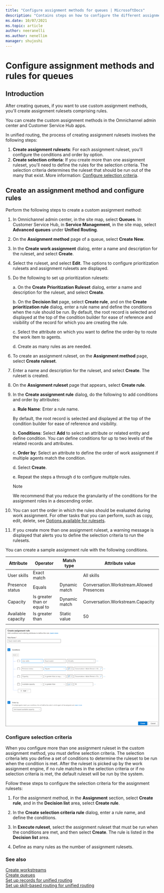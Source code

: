```yaml
---
title: "Configure assignment methods for queues | MicrosoftDocs"
description: "Contains steps on how to configure the different assignment methods for queues in Customer Service and Omnichannel for Customer Service"
ms.date: 10/07/2021
ms.topic: article
author: neeranelli
ms.author: nenellim
manager: shujoshi
---
```


# Configure assignment methods and rules for queues

## Introduction

After creating queues, if you want to use custom assignment methods, you'll create assignment rulesets comprising rules.

You can create the custom assignment methods in the Omnichannel admin center and Customer Service Hub apps.

In unified routing, the process of creating assignment rulesets involves the following steps:

1. **Create assignment rulesets**: For each assignment ruleset, you'll configure the conditions and order by option.
2. **Create selection criteria**: If you create more than one assignment ruleset, you'll need to define the rules for the selection criteria. The selection criteria determines the ruleset that should be run out of the many that exist. More information: [Configure selection criteria](#configure-selection-criteria).

## Create an assignment method and configure rules

Perform the following steps to create a custom assignment method:

1. In Omnichannel admin center, in the site map, select **Queues**. In Customer Service Hub, in **Service Management**, in the site map, select **Advanced queues** under **Unified Routing**.

2. On the **Assignment method** page of a queue, select **Create New**.

3. In the **Create work assignment** dialog, enter a name and description for the ruleset, and select **Create**.

4. Select the ruleset, and select **Edit**. The options to configure prioritization rulesets and assignment rulesets are displayed.

5. Do the following to set up prioritization rulesets:
   
   a. On the **Create Prioritization Ruleset** dialog, enter a name and description for the ruleset, and select **Create**.
   
   b. On the **Decision list** page, select **Create rule**, and on the **Create prioritization rule** dialog, enter a rule name and define the conditions when the rule should be run. By default, the root record is selected and displayed at the top of the condition builder for ease of reference and visibility of the record for which you are creating the rule.
   
   c. Select the attribute on which you want to define the order-by to route the work item to agents.
   
   d. Create as many rules as are needed.

6. To create an assignment ruleset, on the **Assignment method** page, select **Create ruleset**.

7. Enter a name and description for the ruleset, and select **Create**. The ruleset is created.

8. On the **Assignment ruleset** page that appears, select **Create rule**.

9. In the **Create assignment rule** dialog, do the following to add conditions and order by attributes:

   a. **Rule Name**: Enter a rule name.

      By default, the root record is selected and displayed at the top of the condition builder for ease of reference and visibility.

   b. **Conditions**: Select **Add** to select an attribute or related entity and define condition. You can define conditions for up to two levels of the related records and attributes.

   c. **Order by**: Select an attribute to define the order of work assignment if multiple agents match the condition.

   d. Select **Create**.

   e. Repeat the steps a through d to configure multiple rules.

   > [!NOTE]
   > We recommend that you reduce the granularity of the conditions for the assignment roles in a descending order.

10. You can sort the order in which the rules should be evaluated during work assignment. For other tasks that you can perform, such as copy, edit, delete, see [Options available for rulesets](configure-work-classification.md#options-available-for-rulesets).

11. If you create more than one assignment ruleset, a warning message is displayed that alerts you to define the selection criteria to run the rulesets.

You can create a sample assignment rule with the following conditions.

| Attribute          | Operator                    | Match type    | Attribute value                           |
| ------------------ | --------------------------- | ------------- | ----------------------------------------- |
| User skills        | Exact match                 |               | All skills                                |
| Presence status    | Equals                      | Dynamic match | Conversation.Workstream.Allowed Presences |
| Capacity           | Is greater than or equal to | Dynamic match | Conversation.Workstream.Capacity          |
| Available capacity | Is greater than             | Static value  | 50                                        |
|                    |                             |               |

![Sample assignment rule.](media/ur-sample-assign-rule.png "Sample assignment rule")

### Configure selection criteria

When you configure more than one assignment ruleset in the custom assignment method, you must define selection criteria. The selection criteria lets you define a set of conditions to determine the ruleset to be run when the condition is met. After the ruleset is picked up by the work assignment engine, if no rule matches in the selection criteria or if no selection criteria is met, the default ruleset will be run by the system.

Follow these steps to configure the selection criteria for the assignment rulesets:

1. For the assignment method, in the **Assignment** section, select **Create rule**, and in the **Decision list** area, select **Create rule**.

2. In the **Create selection criteria rule** dialog, enter a rule name, and define the conditions.

3. In **Execute ruleset**, select the assignment ruleset that must be run when the conditions are met, and then select **Create**. The rule is listed in the **Decision list** area.

4. Define as many rules as the number of assignment rulesets.

### See also

[Create workstreams](create-workstreams.md)  
[Create queues](queues-omnichannel.md)  
[Set up records for unified routing](set-up-record-routing.md)  
[Set up skill-based routing for unified routing](set-up-skill-based-routing.md)  
